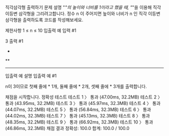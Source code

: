 직각삼각형 출력하기
문제 설명
"*"의 높이와 너비를 1이라고 했을 때, "*"을 이용해 직각 이등변 삼각형을 그리려고합니다. 정수 n 이 주어지면 높이와 너비가 n 인 직각 이등변 삼각형을 출력하도록 코드를 작성해보세요.

제한사항
1 ≤ n ≤ 10
입출력 예
입력 #1

3
출력 #1

*
**
***
입출력 예 설명
입출력 예 #1

n이 3이므로 첫째 줄에 * 1개, 둘째 줄에 * 2개, 셋째 줄에 * 3개를 출력합니다.

채점을 시작합니다.
정확성  테스트
테스트 1 〉	통과 (47.00ms, 32.2MB)
테스트 2 〉	통과 (43.95ms, 32.2MB)
테스트 3 〉	통과 (45.97ms, 32.3MB)
테스트 4 〉	통과 (44.07ms, 32.2MB)
테스트 5 〉	통과 (56.84ms, 32.3MB)
테스트 6 〉	통과 (44.02ms, 32.3MB)
테스트 7 〉	통과 (45.13ms, 32.3MB)
테스트 8 〉	통과 (48.35ms, 32.2MB)
테스트 9 〉	통과 (66.92ms, 32.3MB)
테스트 10 〉	통과 (46.86ms, 32.3MB)
채점 결과
정확성: 100.0
합계: 100.0 / 100.0
